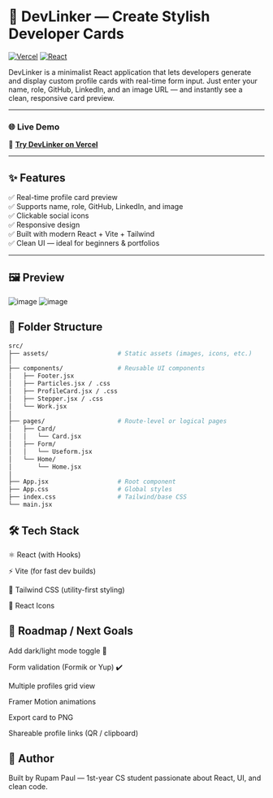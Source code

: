 # 🚀 DevLinker — Create Stylish Developer Cards

[![Vercel](https://img.shields.io/badge/Hosted%20on-Vercel-black?logo=vercel)](https://dev-linker-k821.vercel.app)
[![React](https://img.shields.io/badge/Built%20with-React-blue?logo=react)](https://reactjs.org/)


DevLinker is a minimalist React application that lets developers generate and display custom profile cards with real-time form input. Just enter your name, role, GitHub, LinkedIn, and an image URL — and instantly see a clean, responsive card preview.

---

### 🌐 Live Demo

🔗 [**Try DevLinker on Vercel**](https://dev-linker-k821.vercel.app)

---

## ✨ Features

✅ Real-time profile card preview  
✅ Supports name, role, GitHub, LinkedIn, and image  
✅ Clickable social icons  
✅ Responsive design  
✅ Built with modern React + Vite + Tailwind  
✅ Clean UI — ideal for beginners & portfolios

---

## 🖼️ Preview

![image](https://github.com/user-attachments/assets/72a2d5fd-b150-4f88-a575-58fd9e211550)
![image](https://github.com/user-attachments/assets/a30bb949-92ed-4d36-8870-58202f5906ca)


## 📁 Folder Structure

```bash
src/
├── assets/                   # Static assets (images, icons, etc.)
│
├── components/               # Reusable UI components
│   ├── Footer.jsx
│   ├── Particles.jsx / .css
│   ├── ProfileCard.jsx / .css
│   ├── Stepper.jsx / .css
│   └── Work.jsx
│
├── pages/                    # Route-level or logical pages
│   ├── Card/
│   │   └── Card.jsx
│   ├── Form/
│   │   └── Useform.jsx
│   └── Home/
│       └── Home.jsx
│
├── App.jsx                   # Root component
├── App.css                   # Global styles
├── index.css                 # Tailwind/base CSS
└── main.jsx   
```



## 🛠️ Tech Stack

⚛️ React (with Hooks)

⚡ Vite (for fast dev builds)

🎨 Tailwind CSS (utility-first styling)

🎯 React Icons

## 🧠 Roadmap / Next Goals

 Add dark/light mode toggle 🌙

 Form validation (Formik or Yup) ✔️

 Multiple profiles grid view

 Framer Motion animations

 Export card to PNG

 Shareable profile links (QR / clipboard)

## 🧑 Author
Built by Rupam Paul — 1st-year CS student passionate about React, UI, and clean code.

